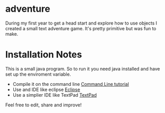 # adventure
During my first year to get a head start and explore how to use objects I created a small text adventure game. It's pretty primitive but was fun to make.

# Installation Notes

This is a small java program. So to run it you need java installed
and have set up the enviroment variable.

* Compile it on the command line [Command Line tutorial](http://www.instructables.com/id/Programing-with-Java-using-Command-Prompt/)
* Use and IDE like eclipse [Eclipse](https://eclipse.org/)
* Use a simplier IDE like TextPad [TextPad](https://www.textpad.com/)

Feel free to edit, share and improve!
